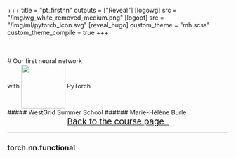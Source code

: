 +++
title = "pt_firstnn"
outputs = ["Reveal"]
[logowg]
src = "/img/wg_white_removed_medium.png"
[logopt]
src = "/img/ml/pytorch_icon.svg"
[reveal_hugo]
custom_theme = "mh.scss"
custom_theme_compile = true
+++

<br>
<br>
# Our first neural network <br>with <span style="vertical-align: middle"><img src="/img/ml/pytorch_icon.svg" alt="" height="" width="100"></span> PyTorch
<br>
##### WestGrid Summer School
###### Marie-Hélène Burle
<br>
<center><div style="font-size: 1.2rem"><a href="https://westgrid-ml.netlify.app/schoolremake/pt-14-firstnn">Back to the course page &nbsp;<i class="fas fa-level-up-alt"></i></a></div></center>

---

### torch.nn.functional
<br>

